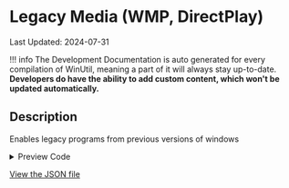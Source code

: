 ﻿# Legacy Media (WMP, DirectPlay)

Last Updated: 2024-07-31


!!! info
     The Development Documentation is auto generated for every compilation of WinUtil, meaning a part of it will always stay up-to-date. **Developers do have the ability to add custom content, which won't be updated automatically.**


## Description

Enables legacy programs from previous versions of windows

<!-- BEGIN CUSTOM CONTENT -->

<!-- END CUSTOM CONTENT -->

<details>
<summary>Preview Code</summary>

```json
{
    "Content":  "Legacy Media (WMP, DirectPlay)",
    "Description":  "Enables legacy programs from previous versions of windows",
    "category":  "Features",
    "panel":  "1",
    "Order":  "a012_",
    "feature":  [
                    "WindowsMediaPlayer",
                    "MediaPlayback",
                    "DirectPlay",
                    "LegacyComponents"
                ],
    "InvokeScript":  [

                     ]
}
```
</details>

<!-- BEGIN SECOND CUSTOM CONTENT -->

<!-- END SECOND CUSTOM CONTENT -->

[View the JSON file](https://github.com/ChrisTitusTech/winutil/tree/main/config/feature.json)

